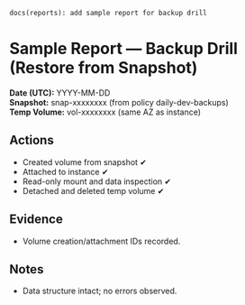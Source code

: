 `docs(reports): add sample report for backup drill`

# Sample Report — Backup Drill (Restore from Snapshot)

**Date (UTC):** YYYY-MM-DD  
**Snapshot:** snap-xxxxxxxx (from policy daily-dev-backups)  
**Temp Volume:** vol-xxxxxxxx (same AZ as instance)

## Actions
- Created volume from snapshot ✔
- Attached to instance ✔
- Read-only mount and data inspection ✔
- Detached and deleted temp volume ✔

## Evidence
- Volume creation/attachment IDs recorded.

## Notes
- Data structure intact; no errors observed.
